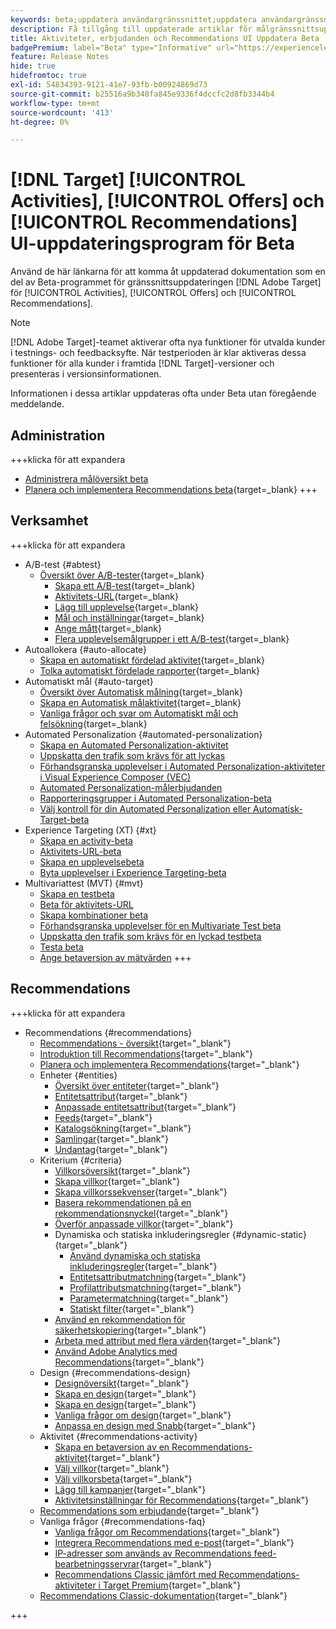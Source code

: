 ```yaml
---
keywords: beta;uppdatera användargränssnittet;uppdatera användargränssnittet;
description: Få tillgång till uppdaterade artiklar för målgränssnittsuppdateringen för aktiviteter, erbjudanden och Recommendations
title: Aktiviteter, erbjudanden och Recommendations UI Uppdatera Beta
badgePremium: label="Beta" type="Informative" url="https://experienceleague.adobe.com/docs/target/using/introduction/intro.html?lang=en#beta newtab=true" tooltip="Läs mer om programmet  [!DNL Target] Beta."
feature: Release Notes
hide: true
hidefromtoc: true
exl-id: 54834393-9121-41e7-93fb-b00924869d73
source-git-commit: b25516a9b348fa845e9336f4dccfc2d8fb3344b4
workflow-type: tm+mt
source-wordcount: '413'
ht-degree: 0%

---
```


# [!DNL Target] [!UICONTROL Activities], [!UICONTROL Offers] och [!UICONTROL Recommendations] UI-uppdateringsprogram för Beta

Använd de här länkarna för att komma åt uppdaterad dokumentation som en del av Beta-programmet för gränssnittsuppdateringen [!DNL Adobe Target] för [!UICONTROL Activities], [!UICONTROL Offers] och [!UICONTROL Recommendations].

>[!NOTE]
>
>[!DNL Adobe Target]-teamet aktiverar ofta nya funktioner för utvalda kunder i testnings- och feedbacksyfte. När testperioden är klar aktiveras dessa funktioner för alla kunder i framtida [!DNL Target]-versioner och presenteras i versionsinformationen.
>
>Informationen i dessa artiklar uppdateras ofta under Beta utan föregående meddelande.

## Administration

+++klicka för att expandera

* [Administrera målöversikt beta](administrating-target/administrating-target-beta.md)
* [Planera och implementera Recommendations beta](https://experienceleague.adobe.com/en/docs/target-dev/developer/recommendations-beta){target=_blank}
+++

## Verksamhet

+++klicka för att expandera

* A/B-test {#abtest}
   * [Översikt över A/B-tester](c-activities/t-test-ab/test-ab-beta.md){target=_blank}
      * [Skapa ett A/B-test](c-activities/t-test-ab/t-test-create-ab/test-create-ab-beta.md){target=_blank}
      * [Aktivitets-URL](c-activities/t-test-ab/t-test-create-ab/ab-activity-url-beta.md){target=_blank}
      * [Lägg till upplevelse](c-activities/t-test-ab/t-test-create-ab/ab-add-experience-beta.md){target=_blank}
      * [Mål och inställningar](c-activities/t-test-ab/t-test-create-ab/ab-goals-and-settings-beta.md){target=_blank}
      * [Ange mått](c-activities/t-test-ab/t-test-create-ab/ab-set-metrics-beta.md){target=_blank}
      * [Flera upplevelsemålgrupper i ett A/B-test](c-activities/t-test-ab/t-test-create-ab/target-experience-to-multiple-audiences-beta.md){target=_blank}
* Autoallokera {#auto-allocate}
   * [Skapa en automatiskt fördelad aktivitet](/help/main/c-activities/automated-traffic-allocation/create-auto-allocate-activity-beta.md){target=_blank}
   * [Tolka automatiskt fördelade rapporter](c-activities/automated-traffic-allocation/determine-winner-beta.md){target=_blank}
* Automatiskt mål {#auto-target}
   * [Översikt över Automatisk målning](/help/main/c-activities/auto-target/auto-target-to-optimize-beta.md){target=_blank}
   * [Skapa en Automatisk målaktivitet](/help/main/c-activities/auto-target/create-auto-target-beta.md){target=_blank}
   * [Vanliga frågor och svar om Automatiskt mål och felsökning](/help/main/c-activities/auto-target/auto-target-troubleshooting-faqs.md){target=_blank}
* Automated Personalization {#automated-personalization}
   * [Skapa en Automated Personalization-aktivitet](/help/main/c-activities/t-automated-personalization/create-ap-activity-beta.md)
   * [Uppskatta den trafik som krävs för att lyckas](https://experienceleague.adobe.com/en/docs/target/using/activities/automated-personalization/ap-traffic-estimator-beta)
   * [Förhandsgranska upplevelser i Automated Personalization-aktiviteter i Visual Experience Composer (VEC)](https://experienceleague.adobe.com/en/docs/target/using/activities/automated-personalization/ap-preview-experiences-beta)
   * [Automated Personalization-målerbjudanden](https://experienceleague.adobe.com/en/docs/target/using/activities/automated-personalization/ap-target-offers)
   * [Rapporteringsgrupper i Automated Personalization-beta](/help/main/c-activities/t-automated-personalization/offer-reporting-groups-in-automated-personalization-beta.md)
   * [Välj kontroll för din Automated Personalization eller Automatisk-Target-beta](c-activities/t-automated-personalization/experience-as-control-beta.md)
* Experience Targeting (XT) {#xt}
   * [Skapa en activity-beta](c-activities/t-experience-target/t-xt-create/xt-create-beta.md)
   * [Aktivitets-URL-beta](c-activities/t-experience-target/t-xt-create/xt-activity-url-beta.md)
   * [Skapa en upplevelsebeta](c-activities/t-experience-target/t-xt-create/xt-add-experience-beta.md)
   * [Byta upplevelser i Experience Targeting-beta](c-activities/t-experience-target/t-xt-create/xt-switching-experiences-beta.md)
* Multivariattest (MVT) {#mvt}
   * [Skapa en testbeta](c-activities/c-multivariate-testing/t-create-multivariate-test/create-multivariate-test-beta.md)
   * [Beta för aktivitets-URL](c-activities/c-multivariate-testing/t-create-multivariate-test/url-beta.md)
   * [Skapa kombinationer beta](c-activities/c-multivariate-testing/t-create-multivariate-test/add-offers-beta.md)
   * [Förhandsgranska upplevelser för en Multivariate Test beta](c-activities/c-multivariate-testing/t-create-multivariate-test/preview-experiences-beta.md)
   * [Uppskatta den trafik som krävs för en lyckad testbeta](c-activities/c-multivariate-testing/t-create-multivariate-test/traffic-estimator-beta.md)
   * [Testa beta](c-activities/c-multivariate-testing/t-create-multivariate-test/test-summary-beta.md)
   * [Ange betaversion av mätvärden](c-activities/c-multivariate-testing/t-create-multivariate-test/mvt-set-metrics-beta.md)
+++

## Recommendations

+++klicka för att expandera

* Recommendations {#recommendations}
   * [Recommendations - översikt](c-recommendations/recommendations.md){target="_blank"}
   * [Introduktion till Recommendations](c-recommendations/introduction-to-recommendations.md){target="_blank"}
   * [Planera och implementera Recommendations](c-recommendations/plan-implement.md){target="_blank"}
   * Enheter {#entities}
      * [Översikt över entiteter](c-recommendations/c-products/products.md){target="_blank"}
      * [Entitetsattribut](c-recommendations/c-products/entity-attributes.md){target="_blank"}
      * [Anpassade entitetsattribut](c-recommendations/c-products/custom-entity-attributes.md){target="_blank"}
      * [Feeds](/help/main/c-recommendations/c-products/feeds-beta.md){target="_blank"}
      * [Katalogsökning](/help/main/c-recommendations/c-products/catalog-search-beta.md){target="_blank"}
      * [Samlingar](/help/main/c-recommendations/c-products/collections-beta.md){target="_blank"}
      * [Undantag](/help/main/c-recommendations/c-products/exclusions-beta.md){target="_blank"}
   * Kriterium {#criteria}
      * [Villkorsöversikt](/help/main/c-recommendations/c-algorithms/algorithms-beta.md){target="_blank"}
      * [Skapa villkor](/help/main/c-recommendations/c-algorithms/create-new-algorithm-beta.md){target="_blank"}
      * [Skapa villkorssekvenser](/help/main/c-recommendations/c-algorithms/create-criteria-sequence-beta.md){target="_blank"}
      * [Basera rekommendationen på en rekommendationsnyckel](/help/main/c-recommendations/c-algorithms/base-the-recommendation-on-a-recommendation-key-beta.md){target="_blank"}
      * [Överför anpassade villkor](/help/main/c-recommendations/c-algorithms/recommendations-csv-beta.md){target="_blank"}
      * Dynamiska och statiska inkluderingsregler {#dynamic-static}{target="_blank"}
         * [Använd dynamiska och statiska inkluderingsregler](/help/main/c-recommendations/c-algorithms/use-dynamic-and-static-inclusion-rules-beta.md){target="_blank"}
         * [Entitetsattributmatchning](/help/main/c-recommendations/c-algorithms/entity-attribute-matching-beta.md){target="_blank"}
         * [Profilattributsmatchning](/help/main/c-recommendations/c-algorithms/profile-attribute-matching-beta.md){target="_blank"}
         * [Parametermatchning](/help/main/c-recommendations/c-algorithms/parameter-matching-beta.md){target="_blank"}
         * [Statiskt filter](/help/main/c-recommendations/c-algorithms/static-value-beta.md){target="_blank"}
      * [Använd en rekommendation för säkerhetskopiering](/help/main/c-recommendations/c-algorithms/backup-recs-beta.md){target="_blank"}
      * [Arbeta med attribut med flera värden](/help/main/c-recommendations/c-algorithms/work-with-multi-value-attributes-beta.md){target="_blank"}
      * [Använd Adobe Analytics med Recommendations](/help/main/c-recommendations/c-algorithms/use-adobe-analytics-with-recommendations-beta.md){target="_blank"}
   * Design {#recommendations-design}
      * [Designöversikt](c-recommendations/c-design-overview/design-overview.md){target="_blank"}
      * [Skapa en design](c-recommendations/c-design-overview/create-design.md){target="_blank"}
      * [Skapa en design](/help/main/c-recommendations/c-design-overview/create-design-beta.md){target="_blank"}
      * [Vanliga frågor om design](c-recommendations/c-design-overview/template-faq.md){target="_blank"}
      * [Anpassa en design med Snabb](c-recommendations/c-design-overview/customizing-a-template.md){target="_blank"}
   * Aktivitet {#recommendations-activity}
      * [Skapa en betaversion av en Recommendations-aktivitet](c-recommendations/t-create-recs-activity/create-recs-activity-beta.md){target="_blank"}
      * [Välj villkor](c-recommendations/t-create-recs-activity/algo-select-recs.md){target="_blank"}
      * [Välj villkorsbeta](/help/main/c-recommendations/t-create-recs-activity/algo-select-rec-beta.md){target="_blank"}
      * [Lägg till kampanjer](c-recommendations/t-create-recs-activity/adding-promotions.md){target="_blank"}
      * [Aktivitetsinställningar för Recommendations](c-recommendations/t-create-recs-activity/recs-activity-settings.md){target="_blank"}
   * [Recommendations som erbjudande](c-recommendations/recommendations-as-an-offer.md){target="_blank"}
   * Vanliga frågor {#recommendations-faq}
      * [Vanliga frågor om Recommendations](c-recommendations/c-recommendations-faq/recommendations-faq.md){target="_blank"}
      * [Integrera Recommendations med e-post](c-recommendations/c-recommendations-faq/integrating-recs-email.md){target="_blank"}
      * [IP-adresser som används av Recommendations feed-bearbetningsservrar](c-recommendations/c-recommendations-faq/ip-addresses-marketing-cloud.md){target="_blank"}
      * [Recommendations Classic jämfört med Recommendations-aktiviteter i Target Premium](c-recommendations/c-recommendations-faq/recommendations-classic-versus-recommendations-activities-target-premium.md){target="_blank"}
   * [Recommendations Classic-dokumentation](/help/main/c-recommendations/recommendations-classic-documentaton.md){target="_blank"}

+++
